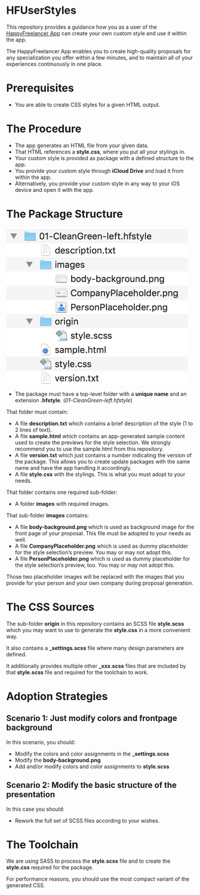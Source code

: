 # HFUserStyles

This repository provides a guidance how you as a user of the [HappyFreelancer App](https://happyfreelancer.net) can create your own custom style and use it within the app.

The HappyFreelancer App enables you to create high-quality proposals for any specialization you offer within a few minutes, and to maintain all of your experiences continuously in one place.


# Prerequisites

* You are able to create CSS styles for a given HTML output.

# The Procedure

* The app generates an HTML file from your given data. 
* That HTML references a **style.css**, where you put all your stylings in. 
* Your custom style is provided as package with a defined structure to the app. 
* You provide your custom style through **iCloud Drive** and load it from within the app.
* Alternatively, you provide your custom style in any way to your iOS device and open it with the app.

# The Package Structure

![The Package Structure Definition](Documentation/PackageStructure.png)

* The package must have a top-level folder with a **unique name** and an extension **.hfstyle**. (*01-CleanGreen-left.hfstyle*)

That folder must contain:

* A file **description.txt** which contains a brief description of the style (1 to 2 lines of text).
* A file **sample.html** which contains an app-generated sample content used to create the previews for the style selection. We strongly recommend you to use the sample.html from this repository.
* A file **version.txt** which just contains a number indicating the version of the package. This allows you to create update packages with the same name and have the app handling it accordingly.
* A file **style.css** with the stylings. This is what you must adopt to your needs.

That folder contains one required sub-folder:

* A folder **images** with required images.

That sub-folder **images** contains:

* A file **body-background.png** which is used as background image for the front page of your proposal. This file must be adopted to your needs as well.
* A file **CompanyPlaceholder.png** which is used as dummy placeholder for the style selection’s preview. You may or may not adopt this.
* A file **PersonPlaceholder.png** which is used as dummy placeholder for the style selection’s preview, too. You may or may not adopt this.

Those two placeholder images will be replaced with the images that you provide for your person and your own company during proposal generation.

# The CSS Sources

The sub-folder **origin** in this repository contains an SCSS file **style.scss** which you may want to use to generate the **style.css** in a more convenient way. 

It also contains a **_settings.scss** file where many design parameters are defined.

It additionally provides multiple other **_xxx.scss** files that are included by that **style.scss** file and required for the toolchain to work. 

# Adoption Strategies

## Scenario 1: Just modify colors and frontpage background

In this scenario, you should:

* Modify the colors and color assignments in the **_settings.scss**
* Modify the **body-background.png**
* Add and/or modify colors and color assignments to **style.scss**

## Scenario 2: Modify the basic structure of the presentation

In this case you should:

* Rework the full set of SCSS files according to your wishes.

# The Toolchain

We are using SASS to process the **style.scss** file and to create the  **style.css** required for the package. 

For performance reasons, you should use the most compact variant of the generated CSS.

# 



